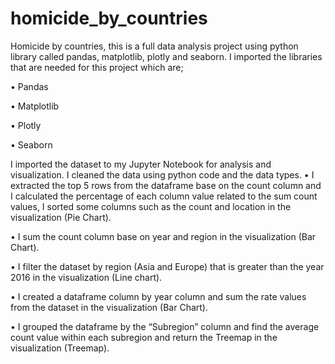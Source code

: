 # homicide_by_countries

Homicide by countries, this is a full data analysis project using python library called pandas, matplotlib, plotly and seaborn.
I imported the libraries that are needed for this project which are;

•	Pandas

•	Matplotlib

•	Plotly

•	Seaborn 

I imported the dataset to my Jupyter Notebook for analysis and visualization.
I cleaned the data using python code and the data types.
•	I extracted the top 5 rows from the dataframe base on the count column and I calculated the percentage of each column value related to the sum count values, I sorted some columns such as the count and location in the visualization (Pie Chart).

•	I sum the count column base on year and region in the visualization (Bar Chart).

•	I filter the dataset by region (Asia and Europe) that is greater than the year 2016 in the visualization (Line chart).

•	I created a dataframe column by year column and sum the rate values from the dataset in the visualization (Bar Chart).

•	I grouped the dataframe by the “Subregion” column and find the average count value within each subregion and return the Treemap in the visualization (Treemap).
